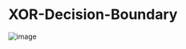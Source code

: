 # XOR-Decision-Boundary
![image](https://github.com/user-attachments/assets/0ebe1daf-a4a2-4ea1-87f6-264e1784dd7e)
